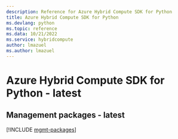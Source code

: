 ```yaml
---
description: Reference for Azure Hybrid Compute SDK for Python
title: Azure Hybrid Compute SDK for Python
ms.devlang: python
ms.topic: reference
ms.data: 10/21/2022
ms.service: hybridcompute
author: lmazuel
ms.author: lmazuel
---
```

# Azure Hybrid Compute SDK for Python - latest

## Management packages - latest
[!INCLUDE [mgmt-packages](hybrid-compute-mgmt-index.md)]